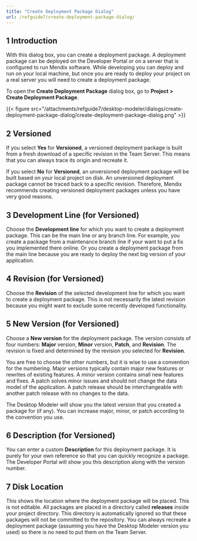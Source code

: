 ```yaml
---
title: "Create Deployment Package Dialog"
url: /refguide7/create-deployment-package-dialog/
---
```


## 1 Introduction

With this dialog box, you can create a deployment package. A deployment package can be deployed on the Developer Portal or on a server that is configured to run Mendix software. While developing you can deploy and run on your local machine, but once you are ready to deploy your project on a real server you will need to create a deployment package.

To open the **Create Deployment Package** dialog box, go to **Project > Create Deployment Package**.

{{< figure src="/attachments/refguide7/desktop-modeler/dialogs/create-deployment-package-dialog/create-deployment-package-dialog.png" >}}

## 2 Versioned

If you select **Yes** for **Versioned**, a versioned deployment package is built from a fresh download of a specific revision in the Team Server. This means that you can always trace its origin and recreate it.

If you select **No** for **Versioned**, an unversioned deployment package will be built based on your local project on disk. An unversioned deployment package cannot be traced back to a specific revision. Therefore, Mendix recommends creating versioned deployment packages unless you have very good reasons.

## 3 Development Line (for Versioned)

Choose the **Development line** for which you want to create a deployment package. This can be the main line or any branch line. For example, you create a package from a maintenance branch line if your want to put a fix you implemented there online. Or you create a deployment package from the main line because you are ready to deploy the next big version of your application.

## 4 Revision (for Versioned)

Choose the **Revision** of the selected development line for which you want to create a deployment package. This is not necessarily the latest revision because you might want to exclude some recently developed functionality.

## 5 New Version (for Versioned)

Choose a **New version** for the deployment package. The version consists of four numbers: **Major** version, **Minor** version, **Patch**, and **Revision**. The revision is fixed and determined by the revision you selected for **Revision**.

You are free to choose the other numbers, but it is wise to use a convention for the numbering. Major versions typically contain major new features or rewrites of existing features. A minor version contains small new features and fixes. A patch solves minor issues and should not change the data model of the application. A patch release should be interchangeable with another patch release with no changes to the data.

The Desktop Modeler will show you the latest version that you created a package for (if any). You can increase major, minor, or patch according to the convention you use.

## 6 Description (for Versioned)

You can enter a custom **Description** for this deployment package. It is purely for your own reference so that you can quickly recognize a package. The Developer Portal will show you this description along with the version number.

## 7 Disk Location

This shows the location where the deployment package will be placed. This is not editable. All packages are placed in a directory called **releases** inside your project directory. This directory is automatically ignored so that these packages will not be committed to the repository. You can always recreate a deployment package (assuming you have the Desktop Modeler version you used) so there is no need to put them on the Team Server.
